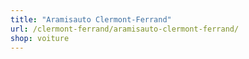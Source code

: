 ```yaml
---
title: "Aramisauto Clermont-Ferrand"
url: /clermont-ferrand/aramisauto-clermont-ferrand/
shop: voiture
---
```

